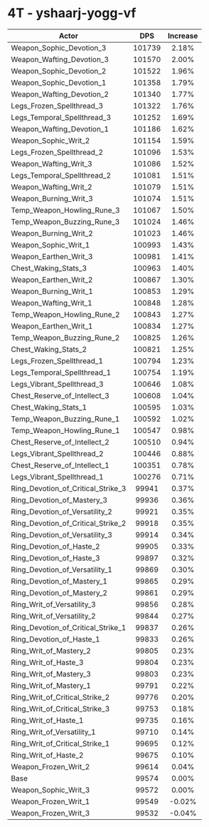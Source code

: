 # 4T - yshaarj-yogg-vf
| Actor | DPS | Increase |
|---|:---:|:---:|
|Weapon_Sophic_Devotion_3|101739|2.18%|
|Weapon_Wafting_Devotion_3|101570|2.00%|
|Weapon_Sophic_Devotion_2|101522|1.96%|
|Weapon_Sophic_Devotion_1|101358|1.79%|
|Weapon_Wafting_Devotion_2|101340|1.77%|
|Legs_Frozen_Spellthread_3|101322|1.76%|
|Legs_Temporal_Spellthread_3|101252|1.69%|
|Weapon_Wafting_Devotion_1|101186|1.62%|
|Weapon_Sophic_Writ_2|101154|1.59%|
|Legs_Frozen_Spellthread_2|101096|1.53%|
|Weapon_Wafting_Writ_3|101086|1.52%|
|Legs_Temporal_Spellthread_2|101081|1.51%|
|Weapon_Wafting_Writ_2|101079|1.51%|
|Weapon_Burning_Writ_3|101074|1.51%|
|Temp_Weapon_Howling_Rune_3|101067|1.50%|
|Temp_Weapon_Buzzing_Rune_3|101024|1.46%|
|Weapon_Burning_Writ_2|101023|1.46%|
|Weapon_Sophic_Writ_1|100993|1.43%|
|Weapon_Earthen_Writ_3|100981|1.41%|
|Chest_Waking_Stats_3|100963|1.40%|
|Weapon_Earthen_Writ_2|100867|1.30%|
|Weapon_Burning_Writ_1|100853|1.29%|
|Weapon_Wafting_Writ_1|100848|1.28%|
|Temp_Weapon_Howling_Rune_2|100843|1.27%|
|Weapon_Earthen_Writ_1|100834|1.27%|
|Temp_Weapon_Buzzing_Rune_2|100825|1.26%|
|Chest_Waking_Stats_2|100821|1.25%|
|Legs_Frozen_Spellthread_1|100794|1.23%|
|Legs_Temporal_Spellthread_1|100754|1.19%|
|Legs_Vibrant_Spellthread_3|100646|1.08%|
|Chest_Reserve_of_Intellect_3|100608|1.04%|
|Chest_Waking_Stats_1|100595|1.03%|
|Temp_Weapon_Buzzing_Rune_1|100592|1.02%|
|Temp_Weapon_Howling_Rune_1|100547|0.98%|
|Chest_Reserve_of_Intellect_2|100510|0.94%|
|Legs_Vibrant_Spellthread_2|100446|0.88%|
|Chest_Reserve_of_Intellect_1|100351|0.78%|
|Legs_Vibrant_Spellthread_1|100276|0.71%|
|Ring_Devotion_of_Critical_Strike_3|99941|0.37%|
|Ring_Devotion_of_Mastery_3|99936|0.36%|
|Ring_Devotion_of_Versatility_2|99921|0.35%|
|Ring_Devotion_of_Critical_Strike_2|99918|0.35%|
|Ring_Devotion_of_Versatility_3|99914|0.34%|
|Ring_Devotion_of_Haste_2|99905|0.33%|
|Ring_Devotion_of_Haste_3|99897|0.32%|
|Ring_Devotion_of_Versatility_1|99869|0.30%|
|Ring_Devotion_of_Mastery_1|99865|0.29%|
|Ring_Devotion_of_Mastery_2|99861|0.29%|
|Ring_Writ_of_Versatility_3|99856|0.28%|
|Ring_Writ_of_Versatility_2|99844|0.27%|
|Ring_Devotion_of_Critical_Strike_1|99837|0.26%|
|Ring_Devotion_of_Haste_1|99833|0.26%|
|Ring_Writ_of_Mastery_2|99805|0.23%|
|Ring_Writ_of_Haste_3|99804|0.23%|
|Ring_Writ_of_Mastery_3|99803|0.23%|
|Ring_Writ_of_Mastery_1|99791|0.22%|
|Ring_Writ_of_Critical_Strike_2|99776|0.20%|
|Ring_Writ_of_Critical_Strike_3|99753|0.18%|
|Ring_Writ_of_Haste_1|99735|0.16%|
|Ring_Writ_of_Versatility_1|99710|0.14%|
|Ring_Writ_of_Critical_Strike_1|99695|0.12%|
|Ring_Writ_of_Haste_2|99675|0.10%|
|Weapon_Frozen_Writ_2|99614|0.04%|
|Base|99574|0.00%|
|Weapon_Sophic_Writ_3|99572|0.00%|
|Weapon_Frozen_Writ_1|99549|-0.02%|
|Weapon_Frozen_Writ_3|99532|-0.04%|
